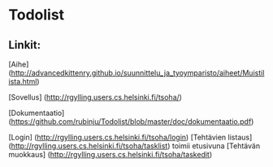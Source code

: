 # Todolist
 
## Linkit:
[Aihe] (http://advancedkittenry.github.io/suunnittelu_ja_tyoymparisto/aiheet/Muistilista.html)

[Sovellus] (http://rgylling.users.cs.helsinki.fi/tsoha/)

[Dokumentaatio] (https://github.com/rubinju/Todolist/blob/master/doc/dokumentaatio.pdf)

[Login] (http://rgylling.users.cs.helsinki.fi/tsoha/login)
[Tehtävien listaus] (http://rgylling.users.cs.helsinki.fi/tsoha/tasklist) toimii etusivuna
[Tehtävän muokkaus] (http://rgylling.users.cs.helsinki.fi/tsoha/taskedit) 
